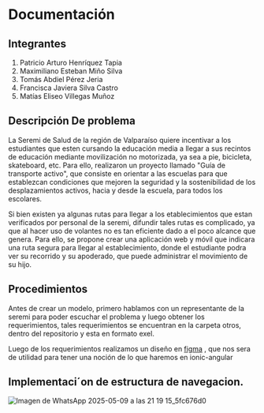 # Documentación

## Integrantes

1. Patricio Arturo Henríquez Tapia
2. Maximiliano Esteban Miño Silva
3. Tomás Abdiel Pérez Jeria
4. Francisca Javiera Silva Castro
5. Matías Eliseo Villegas Muñoz


## Descripción De problema

La Seremi de Salud de la región de Valparaíso quiere incentivar a los estudiantes que esten cursando la educación media a llegar a sus recintos de educación mediante movilización no motorizada, ya sea a pie, bicicleta, skateboard, etc. Para ello, realizaron un proyecto llamado "Guía de transporte activo",
que consiste en orientar a las escuelas para que establezcan condiciones que mejoren la seguridad y la sostenibilidad de los desplazamientos activos, hacia y desde la escuela, para todos los escolares. 

Si bien existen ya algunas rutas para llegar a los etablecimientos que estan verificados por personal de la seremi, difundir tales rutas es complicado, ya que al hacer uso de volantes no es tan eficiente dado a el poco alcance que genera. Para ello, se propone crear una aplicación web y móvil que indicara una ruta segura para llegar al establecimiento, donde el
estudiante podra ver su recorrido y su apoderado, que puede administrar el movimiento de su hijo.

## Procedimientos

Antes de crear un modelo, primero hablamos con un representante de la seremi para poder escuchar el problema y luego obtener los requerimientos, tales requerimientos se encuentran en la carpeta otros, dentro del repositorio y esta en formato exel.

Luego de los requerimientos realizamos un diseño en [figma](https://www.figma.com/design/2mkzKcVYE9YI2iSASCwu6Q/ProyectoWeb?node-id=0-1&t=9CiwlXQJYXb7U3AT-1) , que nos sera de utilidad para tener una noción de lo que haremos en ionic-angular

## Implementaci´on de estructura de navegacion.
![Imagen de WhatsApp 2025-05-09 a las 21 19 15_5fc676d0](https://github.com/user-attachments/assets/d6e3fb4f-6f16-4d9e-a6bd-afd17f9c6c1f)

